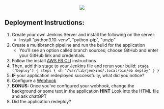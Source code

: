 <p align="center">
<img src="https://github.com/kura-labs-org/kuralabs_deployment_1/blob/main/Kuralogo.png">
</p>

## Deployment Instructions:
1. Create your own Jenkins Server and install the following on the server:
    - Install "python3.10-venv", "python-pip", "unzip"
2. Create a multibranch pipeline and run the build for the application
    - You'll see an option called branch sources; choose GitHub and enter your GitHub link and credentials. 
4. Follow the install [AWS EB CLI](https://scribehow.com/shared/How_to_install_AWS_EB_CLI__J6eBRB9FQl2fGenfUVemlA) instructions
5. Then, add this stage to your Jenkins file and rerun your build: `stage ('Deploy') {
steps {
sh '/var/lib/jenkins/.local/bin/eb deploy'
}
}
`
6. **IF** your application redeployed successfully, what did you notice?
7. Configure a [Webhook](https://scribehow.com/shared/Setting_up_a_GitHub_webhook_for_Jenkins_deployment__OCRQGNvARfWF4clyeFcsGQ)
8. **BONUS:** Once you've configured your webhook, change the background or some text in the application **HINT** Look into the HTML file and ask chatGPT
9. Did the application redeploy? 
